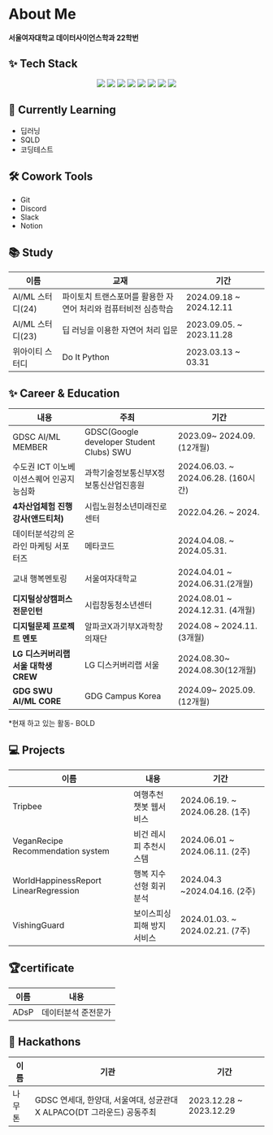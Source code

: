 # About Me
**서울여자대학교 데이터사이언스학과 22학번**

## ✨ Tech Stack 

<div align="center">
  <img src="https://img.shields.io/badge/python-FFCC33.svg?style=for-the-badge&logo=python&logoColor=white" />
  <img src="https://img.shields.io/badge/pycharm-000000.svg?style=for-the-badge&logo=pycharm&logoColor=white" />
  <img src="https://img.shields.io/badge/HeidiSQL-88CE02.svg?style=for-the-badge&logo=HeidiSQL&logoColor=white" />
  <img src="https://img.shields.io/badge/MySQL-4479A1.svg?style=for-the-badge&logo=MySQL&logoColor=white" />
  <img src="https://img.shields.io/badge/Docker-2496ED.svg?style=for-the-badge&logo=Docker&logoColor=white" />
  <img src="https://img.shields.io/badge/R-276DC3.svg?style=for-the-badge&logo=R&logoColor=white" />
  <img src="https://img.shields.io/badge/SPSS-0536DD.svg?style=for-the-badge&logo=IBM&logoColor=white" />
  <img src="https://img.shields.io/badge/FASTAPI-009688.svg?style=for-the-badge&logo=FASTAPI&logoColor=white" />

</div>



## 🌱 Currently Learning
- 딥러닝
- SQLD
- 코딩테스트 

## 🛠️ Cowork Tools
- Git
- Discord
- Slack
- Notion

## 📚 Study
| 이름                | 교재                                    | 기간                               |
|-------------------|---------------------------------------|----------------------------------|
|AI/ML 스터디(24)| 파이토치 트랜스포머를 활용한 자연어 처리와 컴퓨터비전 심층학습| 2024.09.18 ~ 2024.12.11|
| AI/ML 스터디(23)         | 딥 러닝을 이용한 자연어 처리 입문          | 2023.09.05. ~ 2023.11.28       |
| 위아이티 스터디      | Do It Python                          |2023.03.13 ~ 03.31   |


## ✨ Career & Education
| 내용                                    | 주최                                | 기간                      |
|---------------------------------------|-----------------------------------|-------------------------|
| GDSC AI/ML MEMBER             |GDSC(Google developer Student Clubs) SWU | 2023.09~ 2024.09. (12개월)
| 수도권 ICT 이노베이션스퀘어 인공지능심화  | 과학기술정보통신부X정보통신산업진흥원 | 2024.06.03. ~ 2024.06.28. (160시간) |
| **4차산업체험 진행 강사(앤드티처)**                       | 시립노원청소년미래진로센터      | 2022.04.26. ~ 2024.    |
| 데이터분석강의 온라인 마케팅 서포터즈  |   메타코드                    | 2024.04.08. ~ 2024.05.31.          |
| 교내 행복멘토링                             | 서울여자대학교                   |2024.04.01 ~ 2024.06.31.(2개월)
| **디지털상상캠퍼스 전문인턴**                    | 시립창동청소년센터                  | 2024.08.01 ~ 2024.12.31. (4개월)|
| **디지털문제 프로젝트 멘토** | 알파코X과기부X과학창의재단| 2024.08 ~ 2024.11. (3개월)|
| **LG 디스커버리랩 서울 대학생 CREW** | LG 디스커버리랩 서울 | 2024.08.30~ 2024.08.30(12개월)|
| **GDG SWU AI/ML CORE**             |GDG Campus Korea | 2024.09~ 2025.09. (12개월)

*현재 하고 있는 활동- BOLD

## 💻 Projects
| 이름           | 내용                                        |기간                     |
|---------------|----------------------------------------|----------------------------------|
| Tripbee       | 여행추천 챗봇 웹서비스               | 2024.06.19. ~ 2024.06.28. (1주) | ChatGPT API연결,결과창 연결 코드 개발 
| VeganRecipe Recommendation system  |  비건 레시피 추천시스템  | 2024.06.01 ~ 2024.06.11. (2주) |
| WorldHappinessReport LinearRegression  | 행복 지수 선형 회귀분석  | 2024.04.3 ~2024.04.16. (2주)  |
| VishingGuard  | 보이스피싱 피해 방지 서비스                     | 2024.01.03. ~ 2024.02.21. (7주)  ||보이스피싱 확률 예측 모델 개발(AI)


## 🏆certificate
| 이름           | 내용                                     | 
|---------------|----------------------------------------|
| ADsP  | 데이터분석 준전문가                                   |   

## 🎉 Hackathons
| 이름       | 기관                                                              | 기간                               |
|------------|-------------------------------------------------------------------|----------------------------------|
| 나무톤  | GDSC 연세대, 한양대, 서울여대, 성균관대 X ALPACO(DT 그라운드) 공동주최 | 2023.12.28 ~ 2023.12.29           |


